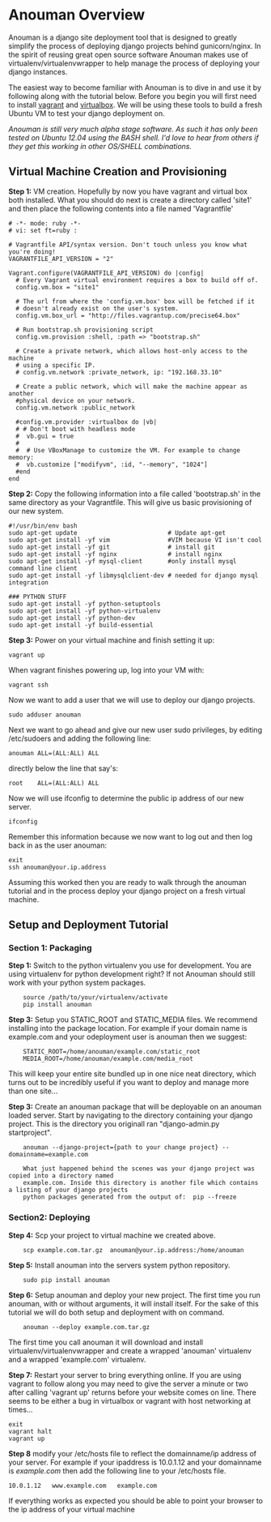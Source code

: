 Anouman Overview
================

Anouman is a django site deployment tool that is designed to greatly simplify the process of deploying django projects behind gunicorn/nginx.  In the spirit of reusing great open source software Anouman makes use of virtualenv/virtualenvwrapper to help manage the process of deploying your django instances.  

The easiest way to become familiar with Anouman is to dive in and use it by following along with the tutorial below.  Before you begin you will first need to install [vagrant](http://www.vagrantup.com/) and [virtualbox](https://www.virtualbox.org/).  We will be using these tools to build a fresh Ubuntu VM to test your django deployment on.

*Anouman is still very much alpha stage software.  As such it has only been tested on Ubuntu 12.04 using the BASH shell.  I'd love to hear from others if they get this working in other OS/SHELL combinations.* 


Virtual Machine Creation and Provisioning
-----------------------------------------


**Step 1:** VM creation.  Hopefully by now you have vagrant and virtual box both installed.  What you should do next is create a directory called 'site1' and then place the following contents into a file named 'Vagrantfile'

    # -*- mode: ruby -*-
    # vi: set ft=ruby :

    # Vagrantfile API/syntax version. Don't touch unless you know what you're doing!
    VAGRANTFILE_API_VERSION = "2"

    Vagrant.configure(VAGRANTFILE_API_VERSION) do |config| 
      # Every Vagrant virtual environment requires a box to build off of. 
      config.vm.box = "site1" 

      # The url from where the 'config.vm.box' box will be fetched if it 
      # doesn't already exist on the user's system. 
      config.vm.box_url = "http://files.vagrantup.com/precise64.box" 

      # Run bootstrap.sh provisioning script 
      config.vm.provision :shell, :path => "bootstrap.sh" 

      # Create a private network, which allows host-only access to the machine 
      # using a specific IP. 
      # config.vm.network :private_network, ip: "192.168.33.10"  

      # Create a public network, which will make the machine appear as another 
      #physical device on your network. 
      config.vm.network :public_network 

      #config.vm.provider :virtualbox do |vb| 
      # # Don't boot with headless mode 
      #  vb.gui = true 
      # 
      #  # Use VBoxManage to customize the VM. For example to change memory: 
      #  vb.customize ["modifyvm", :id, "--memory", "1024"] 
      #end 
    end

**Step 2:** Copy the following information into a file called 'bootstrap.sh' in the same directory as your Vagrantfile.   This will give us basic provisioning of our new system.  

    #!/usr/bin/env bash
    sudo apt-get update                         # Update apt-get
    sudo apt-get install -yf vim                #VIM because VI isn't cool
    sudo apt-get install -yf git                # install git
    sudo apt-get install -yf nginx              # install nginx
    sudo apt-get install -yf mysql-client       #only install mysql command line client
    sudo apt-get install -yf libmysqlclient-dev # needed for django mysql integration

    ### PYTHON STUFF
    sudo apt-get install -yf python-setuptools
    sudo apt-get install -yf python-virtualenv
    sudo apt-get install -yf python-dev
    sudo apt-get install -yf build-essential


**Step 3:** Power on your virtual machine and finish setting it up:

    vagrant up
    
When vagrant finishes powering up, log into your VM with:

    vagrant ssh
    
Now we want to add a user that we will use to deploy our django projects.

    sudo adduser anouman
    
Next we want to go ahead and give our new user sudo privileges, by editing /etc/sudoers and adding the following line:
    
    anouman ALL=(ALL:ALL) ALL  
    
directly below the line that say's:

    root    ALL=(ALL:ALL) ALL

Now we will use ifconfig to determine the public ip address of our new server.

    ifconfig
    
Remember this information because we now want to log out and then log back in as the user anouman:

    exit
    ssh anouman@your.ip.address
    
Assuming this worked then you are ready to walk through the anouman tutorial and in the process deploy your django project on a fresh virtual machine.



Setup and Deployment Tutorial
-----------------------------

### Section 1:  Packaging

**Step 1:** Switch to the python virtualenv you use for development.
        You are using virtualenv for python development right?  If not Anouman should still work
        with your python system packages.

        source /path/to/your/virtualenv/activate
        pip install anouman

**Step 3:** Setup you STATIC_ROOT and STATIC_MEDIA files.  We recommend installing into the package location.  For example if your domain name is example.com and your odeployment user is anouman then we suggest:

        STATIC_ROOT=/home/anouman/example.com/static_root
        MEDIA_ROOT=/home/anouman/example.com/media_root
        
This will keep your entire site bundled up in one nice neat directory, which turns out to be incredibly useful if you want to deploy and manage more than one site...

**Step 3:** Create an anouman package that will be deployable on an anouman loaded
        server.  Start by navigating to the directory containing your django project.
        This is the directory you originall ran "django-admin.py startproject".
        

        anouman --django-project={path to your change project} --domainname=example.com

        What just happened behind the scenes was your django project was copied into a directory named
        example.com. Inside this directory is another file which contains a listing of your django projects 
        python packages generated from the output of:  pip --freeze 

### Section2:  Deploying

**Step 4:** Scp your project to virtual machine we created above.

        scp example.com.tar.gz  anouman@your.ip.address:/home/anouman

**Step 5:** Install anouman into the servers system python repository.

        sudo pip install anouman

**Step 6:** Setup  anouman and deploy your new project.   The first time you run anouman, with or without arguments, it will install itself.  For the sake of this tutorial we will do both setup and deployment with on command.

        anouman --deploy example.com.tar.gz

The first time you call anouman it will download and install virtualenv/virtualenvwrapper and create a wrapped 'anouman' virtualenv and a wrapped 'example.com' virtualenv.

**Step 7:** Restart your server to bring everything online.  If you are using vagrant to follow along you may need to give the server a minute or two after calling 'vagrant up' returns before your website comes on line.  There seems to be either a bug in virtualbox or vagrant with host networking at times...

    exit  
    vagrant halt
    vagrant up
    
              
**Step 8**  modify your /etc/hosts file to reflect the domainname/ip address of your server.  For example if your ipaddress is 10.0.1.12 and your domainname is *example.com*  then add the following line to your /etc/hosts file.

    10.0.1.12   www.example.com   example.com


If everything works as expected you should be able to point your browser to the ip address of your virtual machine
